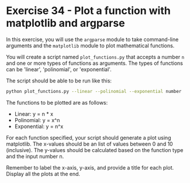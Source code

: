 # Exercise 34 - Plot a function with matplotlib and argparse

In this exercise, you will use the `argparse` module to take command-line arguments and the `matplotlib` module to plot mathematical functions.

You will create a script named `plot_functions.py` that accepts a number `n` and one or more types of functions as arguments. The types of functions can be 'linear', 'polinomial', or 'exponential'.

The script should be able to be run like this:

``` bash
python plot_functions.py --linear --polinomial --exponential number
```

The functions to be plotted are as follows:

- Linear: y = n * x
- Polinomial: y = x^n
- Exponential: y = n^x

For each function specified, your script should generate a plot using matplotlib. The x-values should be an list of values between 0 and 10 (inclusive). The y-values should be calculated based on the function type and the input number n.

Remember to label the x-axis, y-axis, and provide a title for each plot. Display all the plots at the end.
